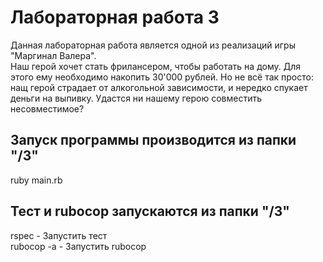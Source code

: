 # Лабораторная работа 3

Данная лабораторная работа является одной из реализаций игры "Маргинал Валера".
<br>Наш герой хочет стать фрилансером, чтобы работать на дому. Для этого ему необходимо накопить 30'000 рублей. Но не всё так просто: нащ герой страдает от алкогольной зависимости, и нередко спукает деньги на выпивку. Удастся ни нашему герою совместить несовместимое?

## Запуск программы производится из папки "/3"

ruby main.rb

## Тест и rubocop запускаются из папки "/3"

rspec - Запустить тест
<br>rubocop -a - Запустить rubocop
